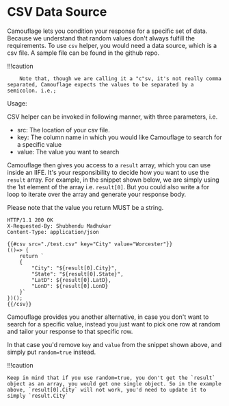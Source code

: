# CSV Data Source

Camouflage lets you condition your response for a specific set of data. Because we understand that random values don't always fulfill the requirements. To use `csv` helper, you would need a data source, which is a csv file. A sample file can be found in the github repo.

!!!caution

        Note that, though we are calling it a "c"sv, it's not really comma separated, Camouflage expects the values to be separated by a semicolon. i.e.;

Usage:

CSV helper can be invoked in following manner, with three parameters, i.e.

- src: The location of your csv file.
- key: The column name in which you would like Camouflage to search for a specific value
- value: The value you want to search

Camouflage then gives you access to a `result` array, which you can use inside an IIFE. It's your responsibility to decide how you want to use the `result` array. For example, in the snippet shown below, we are simply using the 1st element of the array i.e. `result[0]`. But you could also write a for loop to iterate over the array and generate your response body.

Please note that the value you return MUST be a string.

```
HTTP/1.1 200 OK
X-Requested-By: Shubhendu Madhukar
Content-Type: application/json

{{#csv src="./test.csv" key="City" value="Worcester"}}
(()=> {
    return `
    {
        "City": "${result[0].City}",
        "State": "${result[0].State}",
        "LatD": ${result[0].LatD},
        "LonD": ${result[0].LonD}
    }`
})();
{{/csv}}
```

Camouflage provides you another alternative, in case you don't want to search for a specific value, instead you just want to pick one row at random and tailor your response to that specific row.

In that case you'd remove `key` and `value` from the snippet shown above, and simply put `random=true` instead.

!!!caution

    Keep in mind that if you use random=true, you don't get the `result` object as an array, you would get one single object. So in the example above, `result[0].City` will not work, you'd need to update it to simply `result.City`
